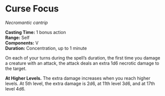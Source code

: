 # Curse Focus

_Necromantic cantrip_

**Casting Time:** 1 bonus action  
**Range:** Self  
**Components:** V  
**Duration:** Concentration, up to 1 minute  

On each of your turns during the spell’s duration, the first time you damage a creature with an attack, the attack deals an extra 1d6 necrotic damage to the target.

**At Higher Levels.** The extra damage increases when you reach higher levels.  At 5th level, the extra damage is 2d6, at 11th level 3d6, and at 17th level 4d6.